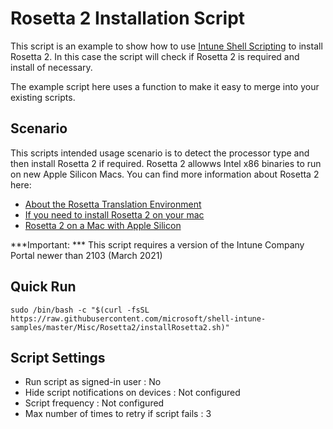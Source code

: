 # Rosetta 2 Installation Script

This script is an example to show how to use [Intune Shell Scripting](https://docs.microsoft.com/en-us/mem/intune/apps/macos-shell-scripts) to install Rosetta 2. In this case the script will check if Rosetta 2 is required and install of necessary.

The example script here uses a function to make it easy to merge into your existing scripts.

## Scenario

This scripts intended usage scenario is to detect the processor type and then install Rosetta 2 if required. Rosetta 2 allowws Intel x86 binaries to run on new Apple Silicon Macs. You can find more information about Rosetta 2 here:

- [About the Rosetta Translation Environment](https://developer.apple.com/documentation/apple_silicon/about_the_rosetta_translation_environment)
- [If you need to install Rosetta 2 on your mac](https://support.apple.com/en-gb/HT211861)
- [Rosetta 2 on a Mac with Apple Silicon](https://support.apple.com/en-kw/guide/security/secebb113be1/web)

***Important: ***
This script requires a version of the Intune Company Portal newer than 2103 (March 2021)

## Quick Run

```
sudo /bin/bash -c "$(curl -fsSL https://raw.githubusercontent.com/microsoft/shell-intune-samples/master/Misc/Rosetta2/installRosetta2.sh)"
```

## Script Settings

- Run script as signed-in user : No
- Hide script notifications on devices : Not configured
- Script frequency : Not configured
- Max number of times to retry if script fails : 3

